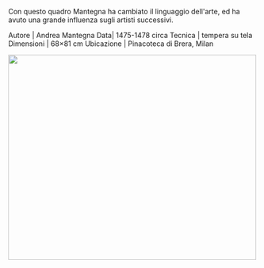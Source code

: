 
Con questo quadro Mantegna ha cambiato il linguaggio dell'arte, ed ha avuto una grande influenza sugli artisti successivi.

Autore | 	Andrea Mantegna
Data|	1475-1478 circa
Tecnica |	tempera su tela
Dimensioni |	68×81 cm
Ubicazione |	Pinacoteca di Brera, Milan


<img src="https://upload.wikimedia.org/wikipedia/commons/f/f4/The_dead_Christ_and_three_mourners%2C_by_Andrea_Mantegna.jpg" 
width="500" height="414">

